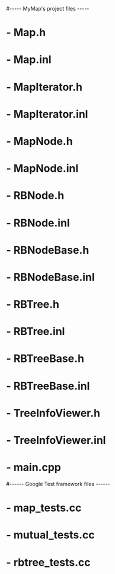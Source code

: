 #----- MyMap's project files -----
# - Map.h
# - Map.inl
# - MapIterator.h
# - MapIterator.inl
# - MapNode.h
# - MapNode.inl
# - RBNode.h
# - RBNode.inl
# - RBNodeBase.h
# - RBNodeBase.inl
# - RBTree.h
# - RBTree.inl
# - RBTreeBase.h
# - RBTreeBase.inl
# - TreeInfoViewer.h
# - TreeInfoViewer.inl
# - main.cpp
#------ Google Test framework files ------
# - map_tests.cc
# - mutual_tests.cc
# - rbtree_tests.cc

